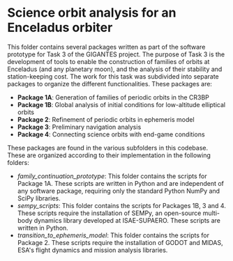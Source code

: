 # Science orbit analysis for an Enceladus orbiter
This folder contains several packages written as part of the software prototype for Task 3 of the GIGANTES project. The purpose of Task 3 is the development of tools to enable the construction of families of orbits at Enceladus (and any planetary moon), and the analysis of their stability and station-keeping cost. The work for this task was subdivided into separate packages to organize the different functionalities. These packages are:

* **Package 1A**: Generation of families of periodic orbits in the CR3BP
* **Package 1B**: Global analysis of initial conditions for low-altitude elliptical orbits
* **Package 2**: Refinement of periodic orbits in ephemeris model
* **Package 3**: Preliminary navigation analysis
* **Package 4**: Connecting science orbits with end-game conditions

These packages are found in the various subfolders in this codebase. These are organized according to their implementation in the following folders:

* *family_continuation_prototype*: This folder contains the scripts for Package 1A. These scripts are written in Python and are independent of any software package, requiring only the standard Python NumPy and SciPy libraries.
* *sempy_scripts*: This folder contains the scripts for Packages 1B, 3 and 4. These scripts require the installation of SEMPy, an open-source multi-body dynamics library developed at ISAE-SUPAERO. These scripts are written in Python.
* *transition_to_ephemeris_model*: This folder contains the scripts for Package 2. These scripts require the installation of GODOT and MIDAS, ESA's flight dynamics and mission analysis libraries. 
